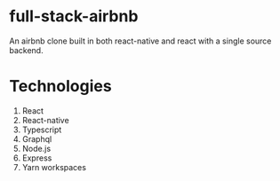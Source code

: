# full-stack-airbnb
An airbnb clone built in both react-native and react with a single source backend.

# Technologies
1. React
2. React-native
3. Typescript
4. Graphql
5. Node.js
6. Express
7. Yarn workspaces
